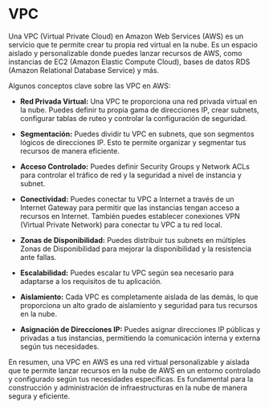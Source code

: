 # VPC

Una VPC (Virtual Private Cloud) en Amazon Web Services (AWS) es un servicio que te permite crear tu propia red virtual en la nube. Es un espacio aislado y personalizable donde puedes lanzar recursos de AWS, como instancias de EC2 (Amazon Elastic Compute Cloud), bases de datos RDS (Amazon Relational Database Service) y más.

Algunos conceptos clave sobre las VPC en AWS:

- **Red Privada Virtual:** Una VPC te proporciona una red privada virtual en la nube. Puedes definir tu propia gama de direcciones IP, crear subnets, configurar tablas de ruteo y controlar la configuración de seguridad.

- **Segmentación:** Puedes dividir tu VPC en subnets, que son segmentos lógicos de direcciones IP. Esto te permite organizar y segmentar tus recursos de manera eficiente.

- **Acceso Controlado:** Puedes definir Security Groups y Network ACLs para controlar el tráfico de red y la seguridad a nivel de instancia y subnet.

- **Conectividad:** Puedes conectar tu VPC a Internet a través de un Internet Gateway para permitir que las instancias tengan acceso a recursos en Internet. También puedes establecer conexiones VPN (Virtual Private Network) para conectar tu VPC a tu red local.

- **Zonas de Disponibilidad:** Puedes distribuir tus subnets en múltiples Zonas de Disponibilidad para mejorar la disponibilidad y la resistencia ante fallas.

- **Escalabilidad:** Puedes escalar tu VPC según sea necesario para adaptarse a los requisitos de tu aplicación.

- **Aislamiento:** Cada VPC es completamente aislada de las demás, lo que proporciona un alto grado de aislamiento y seguridad para tus recursos en la nube.

- **Asignación de Direcciones IP:** Puedes asignar direcciones IP públicas y privadas a tus instancias, permitiendo la comunicación interna y externa según tus necesidades.

En resumen, una VPC en AWS es una red virtual personalizable y aislada que te permite lanzar recursos en la nube de AWS en un entorno controlado y configurado según tus necesidades específicas. Es fundamental para la construcción y administración de infraestructuras en la nube de manera segura y eficiente.
